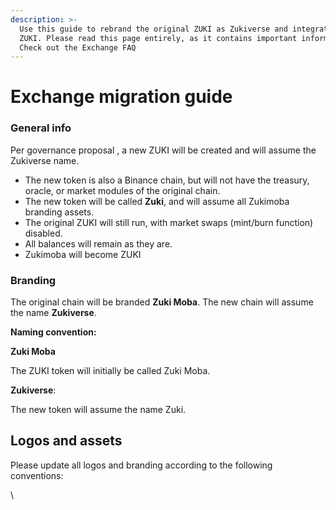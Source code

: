 ```yaml
---
description: >-
  Use this guide to rebrand the original ZUKI as Zukiverse and integrate the new
  ZUKI. Please read this page entirely, as it contains important information.
  Check out the Exchange FAQ
---
```


# Exchange migration guide

### General info <a href="#general-info" id="general-info"></a>

Per governance proposal , a new ZUKI will be created and will assume the Zukiverse name.

* The new token is also a Binance chain, but will not have the treasury, oracle, or market modules of the original chain.
* The new token will be called **Zuki**, and will assume all Zukimoba branding assets.
* The original ZUKI will still run, with market swaps (mint/burn function) disabled.
* All balances will remain as they are.
* Zukimoba will become ZUKI

### Branding <a href="#branding" id="branding"></a>

The original chain will be branded **Zuki Moba**. The new chain will assume the name **Zukiverse**.

**Naming convention:**

**Zuki Moba**

The ZUKI token will initially be called Zuki Moba.

**Zukiverse**:

The new token will assume the name Zuki.

## Logos and assets

Please update all logos and branding according to the following conventions:

\


